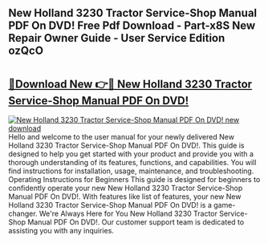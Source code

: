 ## New Holland 3230 Tractor Service-Shop Manual PDF On DVD! Free Pdf Download - Part-x8S New Repair Owner Guide - User Service Edition ozQcO

# <h2><a href="http://bc54399.oget.top/?id=New+Holland+3230+Tractor+Service-Shop+Manual+PDF+On+DVD!">🔗Download New 👉🔴 New Holland 3230 Tractor Service-Shop Manual PDF On DVD!</a></h2>

[![New Holland 3230 Tractor Service-Shop Manual PDF On DVD! new download](https://i.imgur.com/5g1atiW.png)](http://bc54399.oget.top/?id=New+Holland+3230+Tractor+Service-Shop+Manual+PDF+On+DVD!)
Hello and welcome to the user manual for your newly delivered New Holland 3230 Tractor Service-Shop Manual PDF On DVD!. This guide is designed to help you get started with your product and provide you with a thorough understanding of its features, functions, and capabilities. You will find instructions for installation, usage, maintenance, and troubleshooting. Operating Instructions for Beginners This guide is designed for beginners to confidently operate your new New Holland 3230 Tractor Service-Shop Manual PDF On DVD!. With features like list of features, your new New Holland 3230 Tractor Service-Shop Manual PDF On DVD! is a game-changer. We're Always Here for You New Holland 3230 Tractor Service-Shop Manual PDF On DVD!. Our customer support team is dedicated to assisting you with any inquiries.

